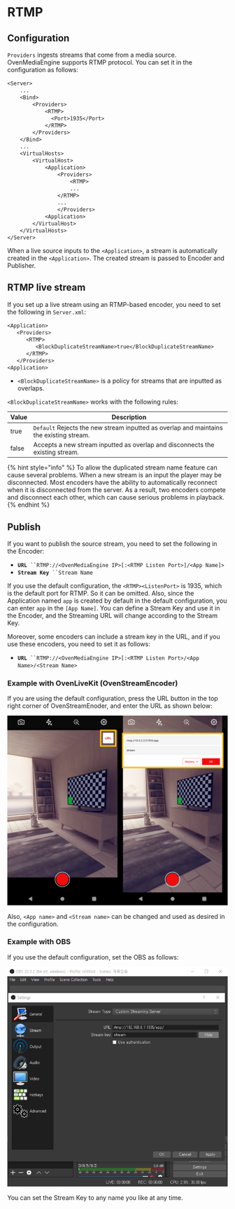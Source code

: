 # RTMP

## Configuration

`Providers` ingests streams that come from a media source. OvenMediaEngine supports RTMP protocol. You can set it in the configuration as follows:

```markup
<Server>
    ...
    <Bind>
        <Providers>
            <RTMP>
              <Port>1935</Port>
            </RTMP>
        </Providers>
    </Bind>
    ...
    <VirtualHosts>
        <VirtualHost>
            <Application>
                <Providers>
                    <RTMP>
                    ...
                </RTMP>
                ...
                </Providers>
            <Application>
        </VirtualHost>
    </VirtualHosts>
</Server>
```

When a live source inputs to the `<Application>`, a stream is automatically created in the `<Application>`. The created stream is passed to Encoder and Publisher.

## RTMP live stream

If you set up a live stream using an RTMP-based encoder, you need to set the following in `Server.xml`:

```markup
<Application>
   <Providers>
      <RTMP>
         <BlockDuplicateStreamName>true</BlockDuplicateStreamName>
      </RTMP>
   </Providers>
<Application>
```

* `<BlockDuplicateStreamName>` is a policy for streams that are inputted as overlaps.

`<BlockDuplicateStreamName>` works with the following rules:

| Value | Description                                                                             |
| ----- | --------------------------------------------------------------------------------------- |
| true  | `Default` Rejects the new stream inputted as overlap and maintains the existing stream. |
| false | Accepts a new stream inputted as overlap and disconnects the existing stream.           |

{% hint style="info" %}
To allow the duplicated stream name feature can cause several problems. When a new stream is an input the player may be disconnected. Most encoders have the ability to automatically reconnect when it is disconnected from the server. As a result, two encoders compete and disconnect each other, which can cause serious problems in playback.
{% endhint %}

## Publish

If you want to publish the source stream, you need to set the following in the Encoder:

* **`URL`**` ``RTMP://<OvenMediaEngine IP>[:<RTMP Listen Port>]/<App Name]>`
* **`Stream Key`**` ``Stream Name`

If you use the default configuration, the `<RTMP><ListenPort>` is 1935, which is the default port for RTMP. So it can be omitted. Also, since the Application named `app` is created by default in the default configuration, you can enter `app` in the `[App Name]`. You can define a Stream Key and use it in the Encoder, and the Streaming URL will change according to the Stream Key.

Moreover, some encoders can include a stream key in the URL, and if you use these encoders, you need to set it as follows:

* **`URL`**` ``RTMP://<OvenMediaEngine IP>[:<RTMP Listen Port>/<App Name>/<Stream Name>`

### Example with OvenLiveKit (OvenStreamEncoder)

If you are using the default configuration, press the URL button in the top right corner of OvenStreamEnoder, and enter the URL as shown below:

![](../.gitbook/assets/03.png)

Also, `<App name>` and `<Stream name>` can be changed and used as desired in the configuration.

### Example with OBS

If you use the default configuration, set the OBS as follows:

![](<../.gitbook/assets/image (2) (1) (1) (1).png>)

You can set the Stream Key to any name you like at any time.

